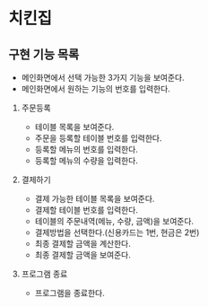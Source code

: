 # 치킨집

## 구현 기능 목록

- 메인화면에서 선택 가능한 3가지 기능을 보여준다.
- 메인화면에서 원하는 기능의 번호를 입력한다.

1. 주문등록
    - 테이블 목록을 보여준다.
    - 주문을 등록할 테이블 번호를 입력한다.
    - 등록할 메뉴의 번호를 입력한다.
    - 등록할 메뉴의 수량을 입력한다.
    
2. 결제하기
    - 결제 가능한 테이블 목록을 보여준다.
    - 결제할 테이블 번호를 입력한다.
    - 테이블의 주문내역(메뉴, 수량, 금액)을 보여준다.
    - 결제방법을 선택한다.(신용카드는 1번, 현금은 2번)
    - 최종 결제할 금액을 계산한다.
    - 최종 결제할 금액을 보여준다.
    
3. 프로그램 종료
    - 프로그램을 종료한다.
    